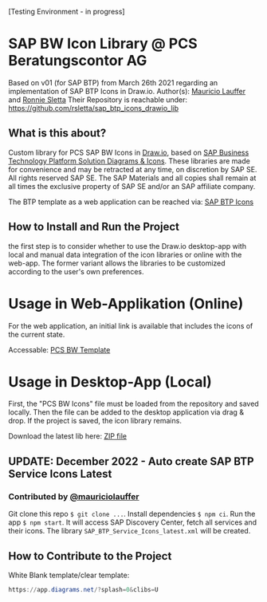 [Testing Environment - in progress]
# SAP BW Icon Library @ PCS Beratungscontor AG

Based on v01 (for SAP BTP) from March 26th 2021 regarding an implementation of SAP BTP Icons in Draw.io.
Author(s): [Mauricio Lauffer](https://github.com/mauriciolauffer) and [Ronnie Sletta](https://github.com/rsletta)
Their Repository is reachable under: https://github.com/rsletta/sap_btp_icons_drawio_lib


## What is this about?

Custom library for PCS SAP BW Icons in [Draw.io](https://app.diagrams.net/), based on [SAP Business Technology Platform Solution Diagrams & Icons](https://wiki.scn.sap.com/wiki/pages/viewpage.action?pageId=477829554). These libraries are made for convenience and may be retracted at any time, on discretion by SAP SE. All rights reserved SAP SE. The SAP Materials and all copies shall remain at all times the exclusive property of SAP SE
and/or an SAP affiliate company.

The BTP template as a web application can be reached via:
[SAP BTP Icons](https://app.diagrams.net/?splash=0&clibs=Uhttps://raw.githubusercontent.com/mauriciolauffer/sap_btp_icons_drawio_lib/main/libs/SAP_BTP_Service_Icons_latest.xml)

## How to Install and Run the Project
the first step is to consider whether to use the Draw.io desktop-app with local and manual data integration of the icon libraries or online with the web-app. The former variant allows the libraries to be customized according to the user's own preferences.

# Usage in Web-Applikation (Online)
For the web application, an initial link is available that includes the icons of the current state.

Accessable: [PCS BW Template](https://app.diagrams.net/?splash=0&clibs=Uhttps%3A%2F%2Fraw.githubusercontent.com%2FIoaKal%2FSAP_BW_Icons%2Fmain%2FPCS_BW_Icons.xml%3Ftoken%3DGHSAT0AAAAAAB5C44T4DI6CJYQOQDX7OUO2Y6GYWLA)

# Usage in Desktop-App (Local)
First, the "PCS BW Icons" file must be loaded from the repository and saved locally. Then the file can be added to the desktop application via drag & drop. If the project is saved, the icon library remains.

Download the latest lib here: [ZIP file](https://github.com/IoaKal/pcs-bw-icons/blob/main/PCS_BW_Icons.zip)

## UPDATE: December 2022 - Auto create SAP BTP Service Icons Latest
### Contributed by [@mauriciolauffer](https://github.com/mauriciolauffer)

Git clone this repo `$ git clone ...`. Install dependencies `$ npm ci`. Run the app `$ npm start`.
It will access SAP Discovery Center, fetch all services and their icons. The library `SAP_BTP_Service_Icons_latest.xml` will be created.

## How to Contribute to the Project

White Blank template/clear template:
```Powershell
https://app.diagrams.net/?splash=0&clibs=U
```

